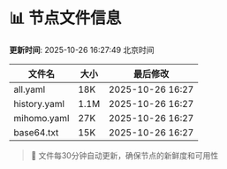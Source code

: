 # 📊 节点文件信息

**更新时间**: 2025-10-26 16:27:49 北京时间

| 文件名 | 大小 | 最后修改 |
|--------|------|----------|
| all.yaml | 18K | 2025-10-26 16:27 |
| history.yaml | 1.1M | 2025-10-26 16:27 |
| mihomo.yaml | 27K | 2025-10-26 16:27 |
| base64.txt | 15K | 2025-10-26 16:27 |

> 🔄 文件每30分钟自动更新，确保节点的新鲜度和可用性
